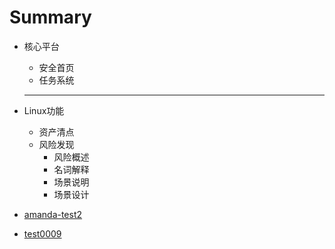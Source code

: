 # Summary

* 核心平台
  * 安全首页
  * 任务系统

  -----

* Linux功能
  * 资产清点
  * 风险发现
    * 风险概述
    * 名词解释
    * 场景说明
    * 场景设计
* [amanda-test2](amanda-test2.md)
* [test0009](test0009.md)




